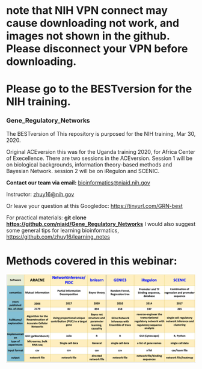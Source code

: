 
# note that NIH VPN connect may cause downloading not work, and images not shown in the github. Please disconnect your VPN before downloading. 
# Please go to the BESTversion for the NIH training.

### **Gene_Regulatory_Networks**

The BESTversion of This repository is purposed for the NIH training, Mar 30, 2020.

Original ACEversion this was for the Uganda training 2020, for Africa Center of Execellence.
There are two sessions in the ACEversion. Session 1 will be on biological backgrounds, information theory-based methods and Bayesian Network. session 2 will be on iRegulon and SCENIC.

**Contact our team via email:**
bioinformatics@niaid.nih.gov

Instructor: zhuy16@nih.gov

Or leave your question at this Googledoc:
https://tinyurl.com/GRN-best 

For practical materials:
  **git clone https://github.com/niaid/Gene_Regulatory_Networks**
I would also suggest some general tips for learning bioinformatics,
  https://github.com/zhuy16/learning_notes

# Methods covered in this webinar:
<img src="./myimage1.png">
